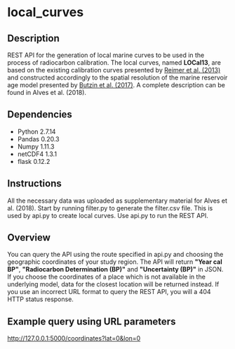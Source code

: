 # local_curves

## Description

REST API for the generation of local marine curves to be used in the process of radiocarbon calibration. The local curves, 
named **LOCal13**, are based on the existing calibration curves presented by [Reimer et al. (2013)](https://journals.uair.arizona.edu/index.php/radiocarbon/article/view/16947) and constructed accordingly 
to the spatial resolution of the marine reservoir age model presented by [Butzin et al. (2017)](http://onlinelibrary.wiley.com/doi/10.1002/2017GL074688/full). 
A complete description can be found in Alves et al. (2018). 

## Dependencies  

* Python 2.7.14
* Pandas 0.20.3
* Numpy  1.11.3 
* netCDF4 1.3.1
* flask   0.12.2

## Instructions 

All the necessary data was uploaded as supplementary material for Alves et al. (2018). Start by running filter.py to generate the filter.csv file. 
This is used by api.py to create local curves. Use api.py to run the REST API. 

## Overview

You can query the API using the route specified in api.py and choosing the geographic coordinates of your study region.
The API will return **"Year cal BP"**, **"Radiocarbon Determination (BP)"** and **"Uncertainty (BP)"** in JSON. If you choose the
coordinates of a place which is not available in the underlying model, data for the closest location will be returned instead. If you
use an incorrect URL format to query the REST API, you will a 404 HTTP status response.

## Example query using URL parameters

http://127.0.0.1:5000/coordinates?lat=0&lon=0
